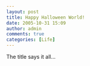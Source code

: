 ```yaml
---
layout: post
title: Happy Halloween World!
date: 2005-10-31 15:09
author: admin
comments: true
categories: [Life]
---
```

The title says it all...
